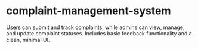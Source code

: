 # complaint-management-system
Users can submit and track complaints, while admins can view, manage, and update complaint statuses. Includes basic feedback functionality and a clean, minimal UI.
